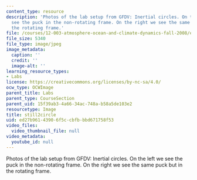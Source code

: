 ```yaml
---
content_type: resource
description: 'Photos of the lab setup from GFDV: Inertial circles. On the left we
  see the puck in the non-rotating frame. On the right we see the same puck but in
  the rotating frame.'
file: /courses/12-003-atmosphere-ocean-and-climate-dynamics-fall-2008/ed27b96143906f5ccbfbbbd671758f53_still2circle.jpg
file_size: 5340
file_type: image/jpeg
image_metadata:
  caption: ''
  credit: ''
  image-alt: ''
learning_resource_types:
- Labs
license: https://creativecommons.org/licenses/by-nc-sa/4.0/
ocw_type: OCWImage
parent_title: Labs
parent_type: CourseSection
parent_uid: 15f39ab3-4a66-34ac-748a-b58a5de103e2
resourcetype: Image
title: still2circle
uid: ed27b961-4390-6f5c-cbfb-bbd671758f53
video_files:
  video_thumbnail_file: null
video_metadata:
  youtube_id: null
---
```

Photos of the lab setup from GFDV: Inertial circles. On the left we see the puck in the non-rotating frame. On the right we see the same puck but in the rotating frame.